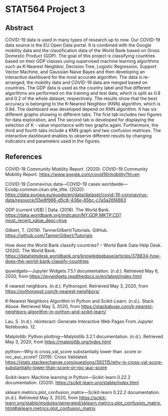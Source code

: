 # STAT564 Project 3

## Abstract

COVID-19 data is used in many types of research up to now. Our COVID-19 data source is the EU Open Data portal. It is combined with the Google mobility data and the classification data of the World Bank based on Gross Domestic Product (GDP). The goal of this project is classifying countries based on their GDP classes using supervised machine learning algorithms such as K-Nearest Neighbor, Decision Tree, Logistic Regression, Support Vector Machine, and Gaussian Naive Bayes and then developing an interactive dashboard for the most accurate algorithm. The data is re-arranged; the mobility data and COVID-19 data are merged based on countries. The GDP data is used as the country label and five different algorithms are performed on the training and test data, which is split as 0.8 and 0.2 of the whole dataset, respectively. The results show that the best accuracy is belonging to the K-Nearest Neighbor (KNN) algorithm, which is 0.84. The dashboard was developed depend on KNN algorithm. It has six different graphs showing in different tabs. The first tab includes two figures for data exploration, and The second tab is developed for displaying the selection of K - value importance with two graphs again. Furthermore, the third and fourth tabs include a KNN graph and two confusion matrices. The interactive dashboard enables to observe different results by changing indicators and parameters used in the figures.  






## References


COVID-19 Community Mobility Report. (2020). COVID-19 Community Mobility Report. https://www.google.com/covid19/mobility?hl=en

COVID-19 Coronavirus data—COVID-19 cases worldwide—Ecodp.common.ckan.site_title. (2020). https://data.europa.eu/euodp/en/data/dataset/covid-19-coronavirus-data/resource/55e8f966-d5c8-438e-85bc-c7a5a26f4863

GDP (current US$) | Data. (2018). The World Bank. https://data.worldbank.org/indicator/NY.GDP.MKTP.CD?most_recent_value_desc=true

Gilbert, T. (2019). TannerGilbert/Tutorials. GitHub. https://github.com/TannerGilbert/Tutorials

How does the World Bank classify countries? – World Bank Data Help Desk. (2020). The World Bank. https://datahelpdesk.worldbank.org/knowledgebase/articles/378834-how-does-the-world-bank-classify-countries

ipywidgets—Jupyter Widgets 7.5.1 documentation. (n.d.). Retrieved May 6, 2020, from https://ipywidgets.readthedocs.io/en/latest/index.html

K nearest neighbors. (n.d.). Pythonspot. Retrieved May 3, 2020, from https://pythonspot.com/k-nearest-neighbors/

K-Nearest Neighbors Algorithm in Python and Scikit-Learn. (n.d.). Stack Abuse. Retrieved May 3, 2020, from https://stackabuse.com/k-nearest-neighbors-algorithm-in-python-and-scikit-learn/

Lau, S. (n.d.). nbinteract: Generate Interactive Web Pages From Jupyter Notebooks. 12.

Matplotlib: Python plotting—Matplotlib 3.2.1 documentation. (n.d.). Retrieved May 3, 2020, from https://matplotlib.org/index.html

python—Why is cross_val_score substantially lower than .score or roc_auc_score? (2019). Cross Validated. https://stats.stackexchange.com/questions/392115/why-is-cross-val-score-substantially-lower-than-score-or-roc-auc-score

Scikit-learn: Machine learning in Python—Scikit-learn 0.22.2 documentation. (2020). https://scikit-learn.org/stable/index.html

sklearn.metrics.plot_confusion_matrix—Scikit-learn 0.22.2 documentation. (n.d.). Retrieved May 3, 2020, from https://scikit-learn.org/stable/modules/generated/sklearn.metrics.plot_confusion_matrix.html#sklearn.metrics.plot_confusion_matrix

